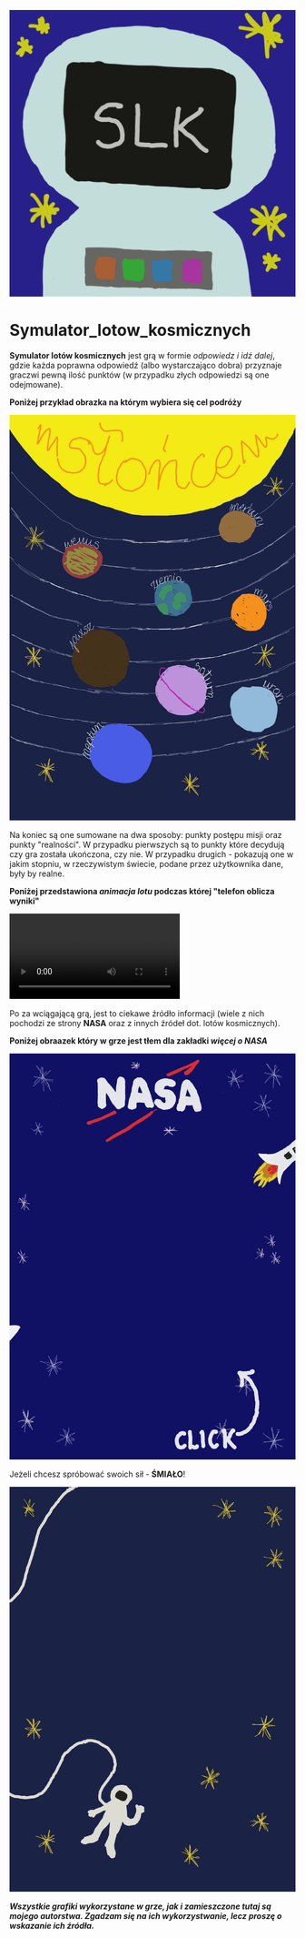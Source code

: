 ![LOGO](https://github.com/AnnaShino/Symulator_lotow_kosmicznych/blob/main/logo.png)

# Symulator_lotow_kosmicznych

**Symulator lotów kosmicznych** jest grą w formie _odpowiedz i idź dalej_, gdzie każda poprawna odpowiedź (albo wystarczająco dobra) przyznaje graczwi pewną ilość punktów (w przypadku złych odpowiedzi są one odejmowane).

**Poniżej przykład obrazka na którym wybiera się cel podróży**

![PLANETY](https://github.com/AnnaShino/Symulator_lotow_kosmicznych/blob/main/planety.png)

Na koniec są one sumowane na dwa sposoby: punkty postępu misji oraz punkty "realności". W przypadku pierwszych są to punkty które decydują czy gra została ukończona, czy nie. W przypadku drugich - pokazują one w jakim stopniu, w rzeczywistym świecie, podane przez użytkownika dane, były by realne.

**Poniżej przedstawiona _animacja lotu_ podczas której "telefon oblicza wyniki"**

![Animacja](https://github.com/AnnaShino/Symulator_lotow_kosmicznych/blob/main/animacja.mp4)

Po za wciągającą grą, jest to ciekawe źródło informacji (wiele z nich pochodzi ze strony **NASA** oraz z innych źródeł dot. lotów kosmicznych). 

**Poniżej obraazek który w grze jest tłem dla zakładki _więcej o NASA_**

![NASA](https://github.com/AnnaShino/Symulator_lotow_kosmicznych/blob/main/nasa.png)

Jeżeli chcesz spróbować swoich sił - **ŚMIAŁO**! 

![ZAKOŃCZENIE](https://github.com/AnnaShino/Symulator_lotow_kosmicznych/blob/main/zakonczenie.png)

**_Wszystkie grafiki wykorzystane w grze, jak i zamieszczone tutaj są mojego autorstwa. Zgadzam się na ich wykorzystwanie, lecz proszę o wskazanie ich źródła._**

